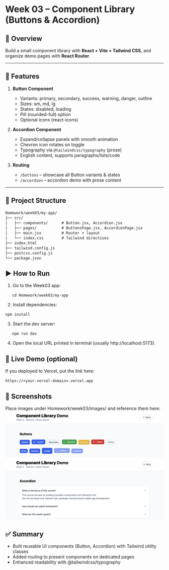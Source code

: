 # Week 03 – Component Library (Buttons & Accordion)

## 📌 Overview
Build a small component library with **React + Vite + Tailwind CSS**, and organize demo pages with **React Router**.

---

## 🎨 Features
1. **Button Component**
   - Variants: primary, secondary, success, warning, danger, outline  
   - Sizes: sm, md, lg  
   - States: disabled, loading  
   - Pill (rounded-full) option  
   - Optional icons (react-icons)

2. **Accordion Component**
   - Expand/collapse panels with smooth animation  
   - Chevron icon rotates on toggle  
   - Typography via `@tailwindcss/typography` (prose)  
   - English content, supports paragraphs/lists/code

3. **Routing**
   - `/buttons` – showcase all Button variants & states  
   - `/accordion` – accordion demo with prose content

---

## 📂 Project Structure
```text
Homework/week03/my-app/
├── src/
│   ├── components/      # Button.jsx, Accordion.jsx
│   ├── pages/           # ButtonsPage.jsx, AccordionPage.jsx
│   ├── main.jsx         # Router + layout
│   └── index.css        # Tailwind directives
├── index.html
├── tailwind.config.js
├── postcss.config.js
└── package.json
```

## ▶️ How to Run
1.	Go to the Week03 app:
```
   cd Homework/week03/my-app
```

2.	Install dependencies:
```
npm install
```

3.	Start the dev server:
```
   npm run dev
```
4.	Open the local URL printed in terminal (usually http://localhost:5173).

## 🔗 Live Demo (optional)

If you deployed to Vercel, put the link here:
```
https://<your-vercel-domain>.vercel.app
```

## 📸 Screenshots

Place images under Homework/week03/images/ and reference them here:
![Buttons](./images/buttons.png)
![Accordion](./images/accordion.png)

## ✅ Summary
- Built reusable UI components (Button, Accordion) with Tailwind utility classes
- Added routing to present components on dedicated pages
- Enhanced readability with @tailwindcss/typography